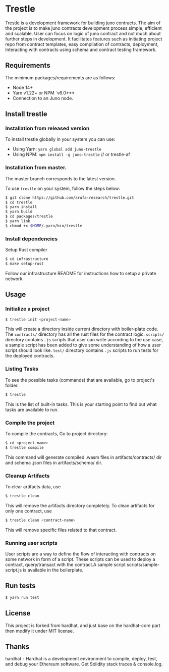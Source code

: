 # Trestle

Trestle is a development framework for building juno contracts. The aim of the project is to make juno contracts development process simple, efficient and scalable. User can focus on logic of juno contract and not much about further steps in development. It facilitates features such as initiating project repo from contract templates, easy compilation of contracts, deployment, Interacting with contracts using schema and contract testing framework.

## Requirements

The minimum packages/requirements are as follows:
 
- Node 14+
- Yarn v1.22+ or NPM `v6.0+**
- Connection to an Juno node. 

## Install trestle

### Installation from released version

To install trestle globally in your system you can use:
  - Using Yarn: `yarn global add juno-trestle`
  - Using NPM: `npm install -g juno-trestle` // or trestle-af

### Installation from master.

The master branch corresponds to the latest version.

To use  `trestle` on your system, follow the steps below:

```bash
$ git clone https://github.com/arufa-research/trestle.git
$ cd trestle
$ yarn install
$ yarn build
$ cd packages/trestle
$ yarn link
$ chmod +x $HOME/.yarn/bin/trestle
```

### Install dependencies

Setup Rust compiler

```bash
$ cd infrastructure
$ make setup-rust
```

Follow our infrastructure README for instructions how to setup a private network.

## Usage

### Initialize a project

```bash
$ trestle init <project-name>
```

This will create a directory <project-name> inside current directory with boiler-plate code. The `contracts/` directory has all the rust files for the contract logic. `scripts/` directory contains  `.js` scripts that user can write according to the use case, a sample script has been added to give some understanding of how a user script should look like. `test/` directory contains `.js` scripts to run tests for the deployed contracts.

### Listing Tasks

To see the possible tasks (commands) that are available, go to project's folder. 

```bash
$ trestle
``` 

This is the list of built-in tasks. This is your starting point to find out what tasks are available to run.

### Compile the project

To compile the contracts, Go to project directory:

```bash
$ cd <project-name>
$ trestle compile
```

This command will generate compiled .wasm files in artifacts/contracts/ dir and schema .json files in artifacts/schema/ dir.

### Cleanup Artifacts

To clear artifacts data, use

```bash
$ trestle clean
``` 
This will remove the artifacts directory completely. To clean artifacts for only one contract, use

```bash
$ trestle clean <contract-name>
``` 
This will remove specific files related to that contract.


### Running user scripts

User scripts are a way to define the flow of interacting with contracts on some network in form of a script. These scripts can be used to deploy a contract, query/transact with the contract.A sample script scripts/sample-script.js is available in the boilerplate.


## Run tests

```bash
$ yarn run test
```

## License

This project is forked from hardhat, and just base on the hardhat-core part then modify it under MIT license.

## Thanks

hardhat - Hardhat is a development environment to compile, deploy, test, and debug your Ethereum software. Get Solidity stack traces & console.log.

